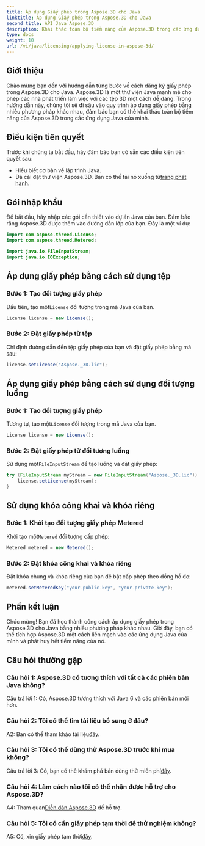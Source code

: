 ```yaml
---
title: Áp dụng Giấy phép trong Aspose.3D cho Java
linktitle: Áp dụng Giấy phép trong Aspose.3D cho Java
second_title: API Java Aspose.3D
description: Khai thác toàn bộ tiềm năng của Aspose.3D trong các ứng dụng Java bằng cách làm theo hướng dẫn toàn diện của chúng tôi về việc áp dụng giấy phép.
type: docs
weight: 10
url: /vi/java/licensing/applying-license-in-aspose-3d/
---
```

## Giới thiệu

Chào mừng bạn đến với hướng dẫn từng bước về cách đăng ký giấy phép trong Aspose.3D cho Java. Aspose.3D là một thư viện Java mạnh mẽ cho phép các nhà phát triển làm việc với các tệp 3D một cách dễ dàng. Trong hướng dẫn này, chúng tôi sẽ đi sâu vào quy trình áp dụng giấy phép bằng nhiều phương pháp khác nhau, đảm bảo bạn có thể khai thác toàn bộ tiềm năng của Aspose.3D trong các ứng dụng Java của mình.

## Điều kiện tiên quyết

Trước khi chúng ta bắt đầu, hãy đảm bảo bạn có sẵn các điều kiện tiên quyết sau:

- Hiểu biết cơ bản về lập trình Java.
-  Đã cài đặt thư viện Aspose.3D. Bạn có thể tải nó xuống từ[trang phát hành](https://releases.aspose.com/3d/java/).

## Gói nhập khẩu

Để bắt đầu, hãy nhập các gói cần thiết vào dự án Java của bạn. Đảm bảo rằng Aspose.3D được thêm vào đường dẫn lớp của bạn. Đây là một ví dụ:

```java
import com.aspose.threed.License;
import com.aspose.threed.Metered;

import java.io.FileInputStream;
import java.io.IOException;
```

## Áp dụng giấy phép bằng cách sử dụng tệp

### Bước 1: Tạo đối tượng giấy phép

 Đầu tiên, tạo một`License` đối tượng trong mã Java của bạn.

```java
License license = new License();
```

### Bước 2: Đặt giấy phép từ tệp

Chỉ định đường dẫn đến tệp giấy phép của bạn và đặt giấy phép bằng mã sau:

```java
license.setLicense("Aspose._3D.lic");
```

## Áp dụng giấy phép bằng cách sử dụng đối tượng luồng

### Bước 1: Tạo đối tượng giấy phép

 Tương tự, tạo một`License` đối tượng trong mã Java của bạn.

```java
License license = new License();
```

### Bước 2: Đặt giấy phép từ đối tượng luồng

 Sử dụng một`FileInputStream` để tạo luồng và đặt giấy phép:

```java
try (FileInputStream myStream = new FileInputStream("Aspose._3D.lic")) {
    license.setLicense(myStream);
}
```

## Sử dụng khóa công khai và khóa riêng

### Bước 1: Khởi tạo đối tượng giấy phép Metered

 Khởi tạo một`Metered` đối tượng cấp phép:

```java
Metered metered = new Metered();
```

### Bước 2: Đặt khóa công khai và khóa riêng

Đặt khóa chung và khóa riêng của bạn để bật cấp phép theo đồng hồ đo:

```java
metered.setMeteredKey("your-public-key", "your-private-key");
```

## Phần kết luận

Chúc mừng! Bạn đã học thành công cách áp dụng giấy phép trong Aspose.3D cho Java bằng nhiều phương pháp khác nhau. Giờ đây, bạn có thể tích hợp Aspose.3D một cách liền mạch vào các ứng dụng Java của mình và phát huy hết tiềm năng của nó.

## Câu hỏi thường gặp

### Câu hỏi 1: Aspose.3D có tương thích với tất cả các phiên bản Java không?

Câu trả lời 1: Có, Aspose.3D tương thích với Java 6 và các phiên bản mới hơn.

### Câu hỏi 2: Tôi có thể tìm tài liệu bổ sung ở đâu?

 A2: Bạn có thể tham khảo tài liệu[đây](https://reference.aspose.com/3d/java/).

### Câu hỏi 3: Tôi có thể dùng thử Aspose.3D trước khi mua không?

 Câu trả lời 3: Có, bạn có thể khám phá bản dùng thử miễn phí[đây](https://releases.aspose.com/).

### Câu hỏi 4: Làm cách nào tôi có thể nhận được hỗ trợ cho Aspose.3D?

 A4: Tham quan[Diễn đàn Aspose.3D](https://forum.aspose.com/c/3d/18) để hỗ trợ.

### Câu hỏi 5: Tôi có cần giấy phép tạm thời để thử nghiệm không?

 A5: Có, xin giấy phép tạm thời[đây](https://purchase.aspose.com/temporary-license/).